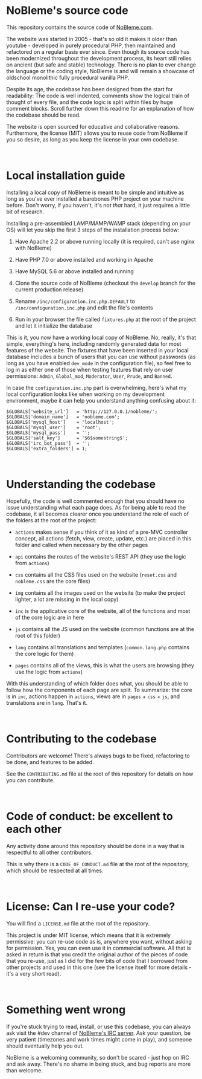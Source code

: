NoBleme's source code
===

This repository contains the source code of [NoBleme.com](http://nobleme.com).

The website was started in 2005 - that's so old it makes it older than youtube -  developed in purely procedural PHP, then maintained and refactored on a regular basis ever since. Even though its source code has been modernized throughout the development process, its heart still relies on ancient (but safe and stable) technology. There is no plan to ever change the language or the coding style, NoBleme is and will remain a showcase of oldschool monolithic fully procedural vanilla PHP.

Despite its age, the codebase has been designed from the start for readability: The code is well indented, comments show the logical train of thought of every file, and the code logic is split within files by huge comment blocks. Scroll further down this readme for an explanation of how the codebase should be read.

The website is open sourced for educative and collaborative reasons. Furthermore, the license (MIT) allows you to reuse code from NoBleme if you so desire, as long as you keep the license in your own codebase.


 

Local installation guide
===

Installing a local copy of NoBleme is meant to be simple and intuitive as long as you've ever installed a barebones PHP project on your machine before. Don't worry, if you haven't, it's not *that* hard, it just requires a little bit of research.

Installing a pre-assembled LAMP/MAMP/WAMP stack (depending on your OS) will let you skip the first 3 steps of the installation process below:

1. Have Apache 2.2 or above running locally (it is required, can't use nginx with NoBleme)

2. Have PHP 7.0 or above installed and working in Apache

3. Have MySQL 5.6 or above installed and running

4. Clone the source code of NoBleme (checkout the `develop` branch for the current production release)

5. Rename `/inc/configuration.inc.php.DEFAULT` to `/inc/configuration.inc.php` and edit the file's contents

6. Run in your browser the file called `fixtures.php` at the root of the project and let it initialize the database

This is it, you now have a working local copy of NoBleme. No, really, it's that simple, everything's here, including randomly generated data for most features of the website. The fixtures that have been inserted in your local database includes a bunch of users that you can use without passwords (as long as you have enabled `dev_mode` in the configuration file), so feel free to log in as either one of those when testing features that rely on user permissions: `Admin`, `Global_mod`, `Moderator`, `User`, `Prude`, and `Banned`.

In case the `configuration.inc.php` part is overwhelming, here's what my local configuration looks like when working on my development environment, maybe it can help you understand anything confusing about it:

```$GLOBALS['dev_mode']      = 1;
$GLOBALS['website_url']   = 'http://127.0.0.1/nobleme/';
$GLOBALS['domain_name']   = 'nobleme.com';
$GLOBALS['mysql_host']    = 'localhost';
$GLOBALS['mysql_user']    = 'root';
$GLOBALS['mysql_pass']    = '';
$GLOBALS['salt_key']      = '$6$somestring$';
$GLOBALS['irc_bot_pass']  = '';
$GLOBALS['extra_folders'] = 1;
```

 

Understanding the codebase
===

Hopefully, the code is well commented enough that you should have no issue understanding what each page does. As for being able to read the codebase, it all becomes clearer once you understand the role of each of the folders at the root of the project:

* `actions` makes sense if you think of it as kind of a pre-MVC controller concept, all actions (fetch, view, create, update, etc.) are placed in this folder and called when necessary by the other pages

* `api` contains the routes of the website's REST API (they use the logic from `actions`)

* `css` contains all the CSS files used on the website (`reset.css` and `nobleme.css` are the core files)

* `img` contains all the images used on the website (to make the project lighter, a lot are missing in the local copy)

* `inc` is the applicative core of the website, all of the functions and most of the core logic are in here

* `js` contains all the JS used on the website (common functions are at the root of this folder)

* `lang` contains all translations and templates (`common.lang.php` contains the core logic for them)

* `pages` contains all of the views, this is what the users are browsing (they use the logic from `actions`)

With this understanding of which folder does what, you should be able to follow how the components of each page are split. To summarize: the core is in `inc`, actions happen in `actions`, views are in `pages` + `css` + `js`, and translations are in `lang`. That's it.

 

Contributing to the codebase
===

Contributors are welcome! There's always bugs to be fixed, refactoring to be done, and features to be added.

See the `CONTRIBUTING.md` file at the root of this repository for details on how you can contribute.

 

Code of conduct: be excellent to each other
===

Any activity done around this repository should be done in a way that is respectful to all other contributors.

This is why there is a `CODE_OF_CONDUCT.md` file at the root of the repository, which should be respected at all times.

 

License: Can I re-use your code?
===

You will find a `LICENSE.md` file at the root of the repository.

This project is under MIT license, which means that it is extremely permissive: you can re-use code as is, anywhere you want, without asking for permission. Yes, you can even use it in commercial software. All that is asked in return is that you credit the original author of the pieces of code that you re-use, just as I did for the few bits of code that I borrowed from other projects and used in this one (see the license itself for more details - it's a very short read).

 

Something went wrong
===

If you're stuck trying to read, install, or use this codebase, you can always ask visit the #dev channel of [NoBleme's IRC server](https://nobleme.com/pages/irc/). Ask your question, be very patient (timezones and work times might come in play), and someone should eventually help you out.

NoBleme is a welcoming community, so don't be scared - just hop on IRC and ask away. There's no shame in being stuck, and bug reports are more than welcome.